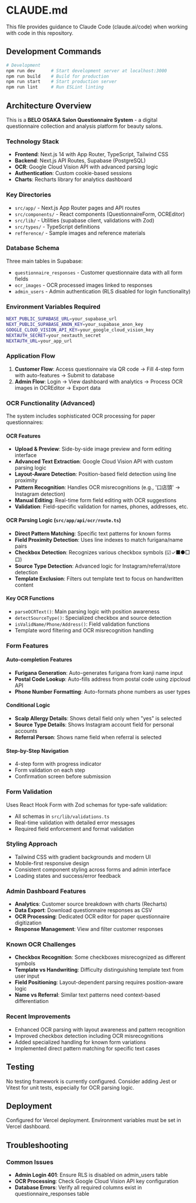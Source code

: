 # CLAUDE.md

This file provides guidance to Claude Code (claude.ai/code) when working with code in this repository.

## Development Commands

```bash
# Development
npm run dev      # Start development server at localhost:3000
npm run build    # Build for production
npm run start    # Start production server
npm run lint     # Run ESLint linting
```

## Architecture Overview

This is a **BELO OSAKA Salon Questionnaire System** - a digital questionnaire collection and analysis platform for beauty salons.

### Technology Stack
- **Frontend**: Next.js 14 with App Router, TypeScript, Tailwind CSS
- **Backend**: Next.js API Routes, Supabase (PostgreSQL)
- **OCR**: Google Cloud Vision API with advanced parsing logic
- **Authentication**: Custom cookie-based sessions
- **Charts**: Recharts library for analytics dashboard

### Key Directories
- `src/app/` - Next.js App Router pages and API routes
- `src/components/` - React components (QuestionnaireForm, OCREditor)
- `src/lib/` - Utilities (supabase client, validations with Zod)
- `src/types/` - TypeScript definitions
- `refference/` - Sample images and reference materials

### Database Schema
Three main tables in Supabase:
- `questionnaire_responses` - Customer questionnaire data with all form fields
- `ocr_images` - OCR processed images linked to responses
- `admin_users` - Admin authentication (RLS disabled for login functionality)

### Environment Variables Required
```bash
NEXT_PUBLIC_SUPABASE_URL=your_supabase_url
NEXT_PUBLIC_SUPABASE_ANON_KEY=your_supabase_anon_key
GOOGLE_CLOUD_VISION_API_KEY=your_google_cloud_vision_key
NEXTAUTH_SECRET=your_nextauth_secret
NEXTAUTH_URL=your_app_url
```

### Application Flow
1. **Customer Flow**: Access questionnaire via QR code → Fill 4-step form with auto-features → Submit to database
2. **Admin Flow**: Login → View dashboard with analytics → Process OCR images in OCREditor → Export data

### OCR Functionality (Advanced)
The system includes sophisticated OCR processing for paper questionnaires:

#### OCR Features
- **Upload & Preview**: Side-by-side image preview and form editing interface
- **Advanced Text Extraction**: Google Cloud Vision API with custom parsing logic
- **Layout-Aware Detection**: Position-based field detection using line proximity
- **Pattern Recognition**: Handles OCR misrecognitions (e.g., '口店頭' → Instagram detection)
- **Manual Editing**: Real-time form field editing with OCR suggestions
- **Validation**: Field-specific validation for names, phones, addresses, etc.

#### OCR Parsing Logic (`src/app/api/ocr/route.ts`)
- **Direct Pattern Matching**: Specific text patterns for known forms
- **Field Proximity Detection**: Uses line indexes to match furigana/name pairs
- **Checkbox Detection**: Recognizes various checkbox symbols (☑✓■●□口)
- **Source Type Detection**: Advanced logic for Instagram/referral/store detection
- **Template Exclusion**: Filters out template text to focus on handwritten content

#### Key OCR Functions
- `parseOCRText()`: Main parsing logic with position awareness
- `detectSourceType()`: Specialized checkbox and source detection
- `isValidName/Phone/Address()`: Field validation functions
- Template word filtering and OCR misrecognition handling

### Form Features
#### Auto-completion Features
- **Furigana Generation**: Auto-generates furigana from kanji name input
- **Postal Code Lookup**: Auto-fills address from postal code using zipcloud API
- **Phone Number Formatting**: Auto-formats phone numbers as user types

#### Conditional Logic
- **Scalp Allergy Details**: Shows detail field only when "yes" is selected
- **Source Type Details**: Shows Instagram account field for personal accounts
- **Referral Person**: Shows name field when referral is selected

#### Step-by-Step Navigation
- 4-step form with progress indicator
- Form validation on each step
- Confirmation screen before submission

### Form Validation
Uses React Hook Form with Zod schemas for type-safe validation:
- All schemas in `src/lib/validations.ts`
- Real-time validation with detailed error messages
- Required field enforcement and format validation

### Styling Approach
- Tailwind CSS with gradient backgrounds and modern UI
- Mobile-first responsive design
- Consistent component styling across forms and admin interface
- Loading states and success/error feedback

### Admin Dashboard Features
- **Analytics**: Customer source breakdown with charts (Recharts)
- **Data Export**: Download questionnaire responses as CSV
- **OCR Processing**: Dedicated OCR editor for paper questionnaire digitization
- **Response Management**: View and filter customer responses

### Known OCR Challenges
- **Checkbox Recognition**: Some checkboxes misrecognized as different symbols
- **Template vs Handwriting**: Difficulty distinguishing template text from user input
- **Field Positioning**: Layout-dependent parsing requires position-aware logic
- **Name vs Referral**: Similar text patterns need context-based differentiation

### Recent Improvements
- Enhanced OCR parsing with layout awareness and pattern recognition
- Improved checkbox detection including OCR misrecognitions
- Added specialized handling for known form variations
- Implemented direct pattern matching for specific text cases

## Testing
No testing framework is currently configured. Consider adding Jest or Vitest for unit tests, especially for OCR parsing logic.

## Deployment
Configured for Vercel deployment. Environment variables must be set in Vercel dashboard.

## Troubleshooting
### Common Issues
- **Admin Login 401**: Ensure RLS is disabled on admin_users table
- **OCR Processing**: Check Google Cloud Vision API key configuration
- **Database Errors**: Verify all required columns exist in questionnaire_responses table